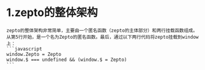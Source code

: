 # 1.zepto的整体架构

    zepto的整体架构非常简单，主要由一个匿名函数（zepto的主体部分）和两行挂载函数组成。从第5行开始，是一个名为Zepto的匿名函数。最后，通过以下两行代码将zepto挂载到window上：
    ```javascript
    window.Zepto = Zepto
    window.$ === undefined && (window.$ = Zepto)
    ```
    

